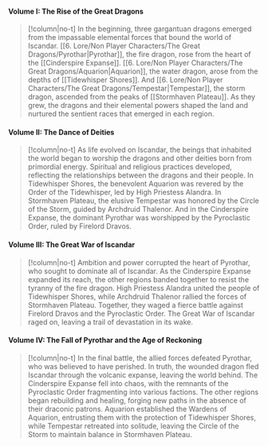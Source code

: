 #### Volume I: The Rise of the Great Dragons
> [!column|no-t] 
> In the beginning, three gargantuan dragons emerged from the impassable elemental forces that bound the world of Iscandar. [[6. Lore/Non Player Characters/The Great Dragons/Pyrothar|Pyrothar]], the fire dragon, rose from the heart of the [[Cinderspire Expanse]]. [[6. Lore/Non Player Characters/The Great Dragons/Aquarion|Aquarion]], the water dragon, arose from the depths of [[Tidewhisper Shores]]. And [[6. Lore/Non Player Characters/The Great Dragons/Tempestar|Tempestar]], the storm dragon, ascended from the peaks of [[Stormhaven Plateau]]. As they grew, the dragons and their elemental powers shaped the land and nurtured the sentient races that emerged in each region.
#### Volume II: The Dance of Deities
> [!column|no-t] 
> As life evolved on Iscandar, the beings that inhabited the world began to worship the dragons and other deities born from primordial energy. Spiritual and religious practices developed, reflecting the relationships between the dragons and their people. In Tidewhisper Shores, the benevolent Aquarion was revered by the Order of the Tidewhisper, led by High Priestess Alandra. In Stormhaven Plateau, the elusive Tempestar was honored by the Circle of the Storm, guided by Archdruid Thalenor. And in the Cinderspire Expanse, the dominant Pyrothar was worshipped by the Pyroclastic Order, ruled by Firelord Dravos.
#### Volume III: The Great War of Iscandar
> [!column|no-t] 
> Ambition and power corrupted the heart of Pyrothar, who sought to dominate all of Iscandar. As the Cinderspire Expanse expanded its reach, the other regions banded together to resist the tyranny of the fire dragon. High Priestess Alandra united the people of Tidewhisper Shores, while Archdruid Thalenor rallied the forces of Stormhaven Plateau. Together, they waged a fierce battle against Firelord Dravos and the Pyroclastic Order. The Great War of Iscandar raged on, leaving a trail of devastation in its wake.
#### Volume IV: The Fall of Pyrothar and the Age of Reckoning
> [!column|no-t] 
> In the final battle, the allied forces defeated Pyrothar, who was believed to have perished. In truth, the wounded dragon fled Iscandar through the volcanic expanse, leaving the world behind. The Cinderspire Expanse fell into chaos, with the remnants of the Pyroclastic Order fragmenting into various factions. The other regions began rebuilding and healing, forging new paths in the absence of their draconic patrons. Aquarion established the Wardens of Aquarion, entrusting them with the protection of Tidewhisper Shores, while Tempestar retreated into solitude, leaving the Circle of the Storm to maintain balance in Stormhaven Plateau.